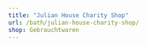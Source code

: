 ```yaml
---
title: "Julian House Charity Shop"
url: /bath/julian-house-charity-shop/
shop: Gebrauchtwaren
---
```

